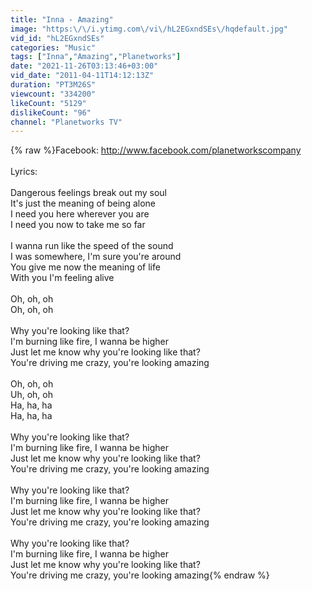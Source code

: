 ```yaml
---
title: "Inna - Amazing"
image: "https:\/\/i.ytimg.com\/vi\/hL2EGxndSEs\/hqdefault.jpg"
vid_id: "hL2EGxndSEs"
categories: "Music"
tags: ["Inna","Amazing","Planetworks"]
date: "2021-11-26T03:13:46+03:00"
vid_date: "2011-04-11T14:12:13Z"
duration: "PT3M26S"
viewcount: "334200"
likeCount: "5129"
dislikeCount: "96"
channel: "Planetworks TV"
---
```

{% raw %}Facebook: <a rel="nofollow" target="blank" href="http://www.facebook.com/planetworkscompany">http://www.facebook.com/planetworkscompany</a><br /><br />Lyrics: <br /><br />Dangerous feelings break out my soul<br />It's just the meaning of being alone<br />I need you here wherever you are<br />I need you now to take me so far<br /><br />I wanna run like the speed of the sound<br />I was somewhere, I'm sure you're around<br />You give me now the meaning of life<br />With you I'm feeling alive<br /><br />Oh, oh, oh<br />Oh, oh, oh<br /><br />Why you're looking like that?<br />I'm burning like fire, I wanna be higher<br />Just let me know why you're looking like that?<br />You're driving me crazy, you're looking amazing<br /><br />Oh, oh, oh<br />Uh, oh, oh<br />Ha, ha, ha<br />Ha, ha, ha<br /><br />Why you're looking like that?<br />I'm burning like fire, I wanna be higher<br />Just let me know why you're looking like that?<br />You're driving me crazy, you're looking amazing<br /><br />Why you're looking like that?<br />I'm burning like fire, I wanna be higher<br />Just let me know why you're looking like that?<br />You're driving me crazy, you're looking amazing<br /><br />Why you're looking like that?<br />I'm burning like fire, I wanna be higher<br />Just let me know why you're looking like that?<br />You're driving me crazy, you're looking amazing{% endraw %}
